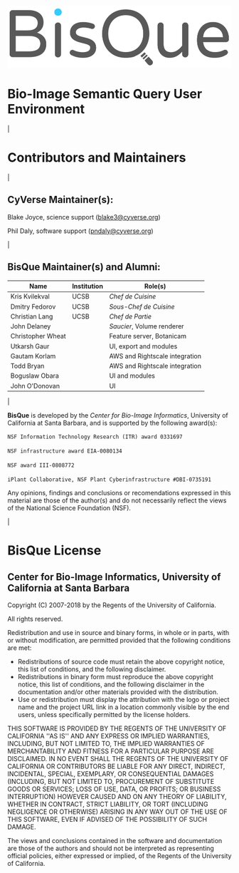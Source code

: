 ![picture](img/bisque/Bisque-Logo.png)

Bio-Image Semantic Query User Environment
=========================================

|

# Contributors and Maintainers

|

## CyVerse Maintainer(s): 

Blake Joyce, science support (blake3@cyverse.org)

Phil Daly, software support (pndaly@cyverse.org)

|

## BisQue Maintainer(s) and Alumni: 

| Name              | Institution | Role(s)                        |
|-------------------|-------------|--------------------------------|
| Kris Kvilekval    | UCSB        | *Chef de Cuisine*              |
| Dmitry Fedorov    | UCSB        | *Sous-Chef de Cuisine*         |
| Christian Lang    | UCSB        | *Chef de Partie*               |
| John Delaney      |             | *Saucier*, Volume renderer     |
| Christopher Wheat |             | Feature server, Botanicam      |
| Utkarsh Gaur      |             | UI, export and modules         |
| Gautam Korlam     |             | AWS and Rightscale integration |
| Todd Bryan        |             | AWS and Rightscale integration |
| Boguslaw Obara    |             | UI and modules                 |
| John O'Donovan    |             | UI                             |

|

**BisQue** is developed by the *Center for Bio-Image Informatics*, University of California at Santa Barbara, and is supported by the following award(s):

	NSF Information Technology Research (ITR) award 0331697

	NSF infrastructure award EIA-0080134

	NSF award III-0808772

	iPlant Collaborative, NSF Plant Cyberinfrastructure #DBI-0735191

Any opinions, findings and conclusions or recomendations expressed in this material are those of the author(s) 
and do not necessarily reflect the views of the National Science Foundation (NSF).

|

# BisQue License

## Center for Bio-Image Informatics, University of California at Santa Barbara

Copyright (C) 2007-2018 by the Regents of the University of California.

All rights reserved.

Redistribution and use in source and binary forms, in whole or in parts, with or without modification, are permitted provided that the following conditions are met:

  * Redistributions of source code must retain the above copyright notice, this list of conditions, and the following disclaimer.
  * Redistributions in binary form must reproduce the above copyright notice, this list of conditions, and the following disclaimer in the documentation and/or other materials provided with the distribution.
  * Use or redistribution must display the attribution with the logo or project name and the project URL link in a location commonly visible by the end users, unless specifically permitted by the license holders.

THIS SOFTWARE IS PROVIDED BY THE REGENTS OF THE UNIVERSITY OF CALIFORNIA ''AS IS'' AND ANY EXPRESS OR IMPLIED WARRANTIES, INCLUDING, BUT NOT LIMITED TO, THE IMPLIED WARRANTIES OF MERCHANTABILITY AND FITNESS FOR A PARTICULAR PURPOSE ARE DISCLAIMED. IN NO EVENT SHALL THE REGENTS OF THE UNIVERSITY OF CALIFORNIA OR CONTRIBUTORS BE LIABLE FOR ANY DIRECT, INDIRECT, INCIDENTAL, SPECIAL, EXEMPLARY, OR CONSEQUENTIAL DAMAGES (INCLUDING, BUT NOT LIMITED TO, PROCUREMENT OF SUBSTITUTE GOODS OR SERVICES; LOSS OF USE, DATA, OR PROFITS; OR BUSINESS INTERRUPTION) HOWEVER CAUSED AND ON ANY THEORY OF LIABILITY, WHETHER IN CONTRACT, STRICT LIABILITY, OR TORT (INCLUDING NEGLIGENCE OR OTHERWISE) ARISING IN ANY WAY OUT OF THE USE OF THIS SOFTWARE, EVEN IF ADVISED OF THE POSSIBILITY OF SUCH DAMAGE.

The views and conclusions contained in the software and documentation are those of the authors and should not be interpreted as representing official policies, either expressed or implied, of the Regents of the University of California.

